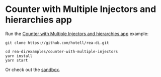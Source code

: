 # Counter with Multiple Injectors and hierarchies app

Run the [Counter with Multiple Injectors and hierarchies app](.) example:

```
git clone https://github.com/hotell/rea-di.git

cd rea-di/examples/counter-with-multiple-injectors
yarn install
yarn start
```

Or check out the [sandbox](https://codesanbox.io/).
